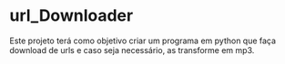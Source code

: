 # url_Downloader
Este projeto terá como objetivo criar um programa em python que faça download de urls e caso seja necessário, as transforme em mp3.

